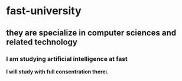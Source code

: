   # fast-university
  ## they are specialize in computer sciences and related technology
  ### I am studying artificial intelligence at fast
**I will study with full consentration there**\
